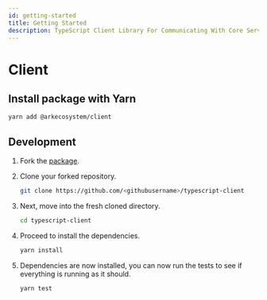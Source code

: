 ```yaml
---
id: getting-started
title: Getting Started
description: TypeScript Client Library For Communicating With Core Server Public REST API
---
```


# Client

## Install package with Yarn

```bash
yarn add @arkecosystem/client
```

## Development

1. Fork the [package](https://github.com/ARKEcosystem/javascript-client).
2. Clone your forked repository.

   ```bash
   git clone https://github.com/<githubusername>/typescript-client
   ```

3. Next, move into the fresh cloned directory.

   ```bash
   cd typescript-client
   ```

4. Proceed to install the dependencies.

   ```bash
   yarn install
   ```

5. Dependencies are now installed, you can now run the tests to see if everything is running as it should.

   ```bash
   yarn test
   ```

